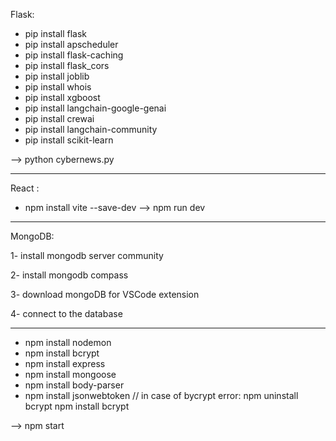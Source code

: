 Flask: 
- pip install flask
- pip install apscheduler
- pip install flask-caching
- pip install flask_cors   
- pip install joblib
- pip install whois
- pip install xgboost
- pip install langchain-google-genai
- pip install crewai
- pip install langchain-community
- pip install scikit-learn

--> python cybernews.py
_____
React : 
- npm install vite --save-dev
--> npm run dev

____
MongoDB:

1- install mongodb server community

2- install mongodb compass

3- download mongoDB for VSCode extension 

4- connect to the database
*****
- npm install nodemon
- npm install bcrypt
- npm install express
- npm install mongoose
- npm install body-parser
- npm install jsonwebtoken
// in case of bycrypt error: npm uninstall bcrypt
npm install bcrypt

--> npm start
